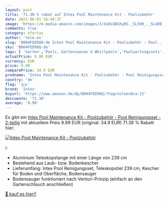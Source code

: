 ```yaml
---
layout: post
title: '71.38 % rabat auf Intex Pool Maintenance Kit - Poolzubehör'
date: 2021-06-01 16:48:37
image: 'https://m.media-amazon.com/images/I/410iGBCKyBS._SL500_._SL400_.jpg'
comments: true
category: ofertas
author: 'tole.es'
slug: 'B004FEER0Q-de Intex Pool Maintenance Kit - Poolzubehör - Pool...'
sku: 'B004FEER0Q-de'
tags: [ 'Garten','Pools, Gartensaunas & Whirlpools','Poolwartungssets','Regular Stores','Reinigungszubehör für Pools & Whirlpools','Shops','intex', ]
actualPrice: 9.99 EUR
currency: EUR
price: 9.99
comparePrice: 34.9 EUR
prodname: 'Intex Pool Maintenance Kit - Poolzubehör - Pool Reinigungsset - 2-teilig'
country: 'de'
flag: '🇩🇪'
brand: 'Intex'
buyurl: 'https://www.amazon.de/dp/B004FEER0Q/?tag=tolees0ca-21'
descuento: '71.38'
average: '9.99'
---
```


Es gibt ein [Intex Pool Maintenance Kit - Poolzubehör - Pool Reinigungsset - 2-teilig](https://www.amazon.de/dp/B004FEER0Q/?tag=tolees0ca-21) mit aktuellem Preis 9.99 EUR (original: 34.9 EUR) 71.38 % Rabatt hier:

[![Intex Pool Maintenance Kit - Poolzubehör](https://m.media-amazon.com/images/I/410iGBCKyBS._SL500_._SL400_.jpg)](https://www.amazon.de/dp/B004FEER0Q/?tag=tolees0ca-21)

ℹ️:

- Aluminium Teleskopstange mit einer Länge von 239 cm
- Bestehend aus Laub- bzw. Bodenkescher
- Lieferumfang: Intex Pool Reinigungsset, Teleskopstiel 239 cm, Kescher für Boden und Oberfläche, Bodensauger
- Bodensauger funktioniert nach Venturi-Prinzip (einfach an den Gartenschlauch anschließen)

[🛒 kauf es hier!!](https://www.amazon.de/dp/B004FEER0Q/?tag=tolees0ca-21)
